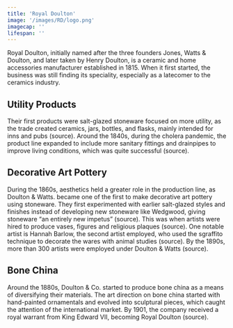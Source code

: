 ```yaml
---
title: 'Royal Doulton'
image: '/images/RD/logo.png'
imagecap: ''
lifespan: ''
---
```


<!-- @format -->

Royal Doulton, initially named after the three founders Jones, Watts & Doulton, and later taken by Henry Doulton, is a ceramic and home accessories manufacturer established in 1815. When it first started, the business was still finding its speciality, especially as a latecomer to the ceramics industry. 
## Utility Products
Their first products were salt-glazed stoneware focused on more utility, as the trade created ceramics, jars, bottles, and flasks, mainly intended for inns and pubs (source). Around the 1840s, during the cholera pandemic, the product line expanded to include more sanitary fittings and drainpipes to improve living conditions, which was quite successful (source).
 
## Decorative Art Pottery
During the 1860s, aesthetics held a greater role in the production line, as Doulton & Watts. became one of the first to make decorative art pottery using stoneware. They first experimented with earlier salt-glazed styles and finishes instead of developing new stoneware like Wedgwood, giving stoneware “an entirely new impetus” (source). This was when artists were hired to produce vases, figures and religious plaques (source). One notable artist is Hannah Barlow, the second artist employed, who used the sgraffito technique to decorate the wares with animal studies (source). By the 1890s, more than 300 artists were employed under Doulton & Watts (source).
 
## Bone China
Around the 1880s, Doulton & Co. started to produce bone china as a means of diversifying their materials. The art direction on bone china started with hand-painted ornamentals and evolved into sculptural pieces, which caught the attention of the international market. By 1901, the company received a royal warrant from King Edward VII, becoming Royal Doulton (source).
